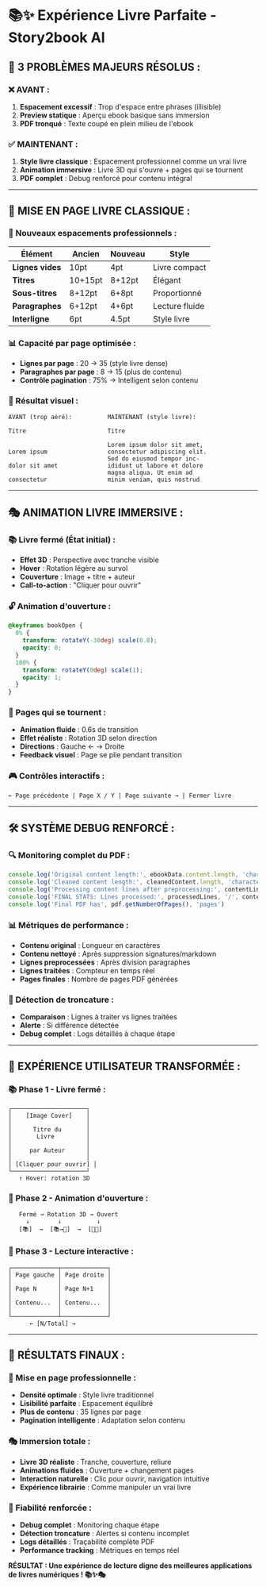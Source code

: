 # 📚✨ Expérience Livre Parfaite - Story2book AI

## 🎯 **3 PROBLÈMES MAJEURS RÉSOLUS :**

### **❌ AVANT :**
1. **Espacement excessif** : Trop d'espace entre phrases (illisible)
2. **Preview statique** : Aperçu ebook basique sans immersion
3. **PDF tronqué** : Texte coupé en plein milieu de l'ebook

### **✅ MAINTENANT :**
1. **Style livre classique** : Espacement professionnel comme un vrai livre
2. **Animation immersive** : Livre 3D qui s'ouvre + pages qui se tournent
3. **PDF complet** : Debug renforcé pour contenu intégral

---

## 📖 **MISE EN PAGE LIVRE CLASSIQUE :**

### **📏 Nouveaux espacements professionnels :**
| Élément | Ancien | Nouveau | Style |
|---------|--------|---------|-------|
| **Lignes vides** | 10pt | 4pt | Livre compact |
| **Titres** | 10+15pt | 8+12pt | Élégant |
| **Sous-titres** | 8+12pt | 6+8pt | Proportionné |
| **Paragraphes** | 6+12pt | 4+6pt | Lecture fluide |
| **Interligne** | 6pt | 4.5pt | Style livre |

### **📊 Capacité par page optimisée :**
- **Lignes par page** : 20 → 35 (style livre dense)
- **Paragraphes par page** : 8 → 15 (plus de contenu)
- **Contrôle pagination** : 75% → Intelligent selon contenu

### **🎨 Résultat visuel :**
```
AVANT (trop aéré):          MAINTENANT (style livre):
                            
Titre                       Titre
                            
                            Lorem ipsum dolor sit amet,
Lorem ipsum                 consectetur adipiscing elit.
                            Sed do eiusmod tempor inc-
dolor sit amet              ididunt ut labore et dolore
                            magna aliqua. Ut enim ad
consectetur                 minim veniam, quis nostrud
```

---

## 🎭 **ANIMATION LIVRE IMMERSIVE :**

### **📚 Livre fermé (État initial) :**
- **Effet 3D** : Perspective avec tranche visible
- **Hover** : Rotation légère au survol
- **Couverture** : Image + titre + auteur
- **Call-to-action** : "Cliquer pour ouvrir"

### **🔓 Animation d'ouverture :**
```css
@keyframes bookOpen {
  0% {
    transform: rotateY(-30deg) scale(0.8);
    opacity: 0;
  }
  100% {
    transform: rotateY(0deg) scale(1);
    opacity: 1;
  }
}
```

### **📄 Pages qui se tournent :**
- **Animation fluide** : 0.6s de transition
- **Effet réaliste** : Rotation 3D selon direction
- **Directions** : Gauche ← → Droite
- **Feedback visuel** : Page se plie pendant transition

### **🎮 Contrôles interactifs :**
```
← Page précédente | Page X / Y | Page suivante → | Fermer livre
```

---

## 🛠️ **SYSTÈME DEBUG RENFORCÉ :**

### **🔍 Monitoring complet du PDF :**
```javascript
console.log('Original content length:', ebookData.content.length, 'characters')
console.log('Cleaned content length:', cleanedContent.length, 'characters')
console.log('Processing content lines after preprocessing:', contentLines.length)
console.log('FINAL STATS: Lines processed:', processedLines, '/', contentLines.length)
console.log('Final PDF has', pdf.getNumberOfPages(), 'pages')
```

### **📊 Métriques de performance :**
- **Contenu original** : Longueur en caractères
- **Contenu nettoyé** : Après suppression signatures/markdown
- **Lignes preprocessées** : Après division paragraphes
- **Lignes traitées** : Compteur en temps réel
- **Pages finales** : Nombre de pages PDF générées

### **🔧 Détection de troncature :**
- **Comparaison** : Lignes à traiter vs lignes traitées
- **Alerte** : Si différence détectée
- **Debug complet** : Logs détaillés à chaque étape

---

## 🎨 **EXPÉRIENCE UTILISATEUR TRANSFORMÉE :**

### **📚 Phase 1 - Livre fermé :**
```
┌─────────────────────┐
│    [Image Cover]    │
│                     │
│      Titre du       │
│       Livre         │
│                     │
│     par Auteur      │
│                     │
│ [Cliquer pour ouvrir] │
└─────────────────────┘
   ↑ Hover: rotation 3D
```

### **📖 Phase 2 - Animation d'ouverture :**
```
   Fermé → Rotation 3D → Ouvert
     ↓        ↓          ↓
   [📚]  →  [📚→📖]  →  [📖📄]
```

### **📄 Phase 3 - Lecture interactive :**
```
┌─────────────┬─────────────┐
│ Page gauche │ Page droite │
│             │             │
│ Page N      │ Page N+1    │
│             │             │
│ Contenu...  │ Contenu...  │
│             │             │
└─────────────┴─────────────┘
      ← [N/Total] →
```

---

## 🎯 **RÉSULTATS FINAUX :**

### **📖 Mise en page professionnelle :**
- **Densité optimale** : Style livre traditionnel
- **Lisibilité parfaite** : Espacement équilibré
- **Plus de contenu** : 35 lignes par page
- **Pagination intelligente** : Adaptation selon contenu

### **🎭 Immersion totale :**
- **Livre 3D réaliste** : Tranche, couverture, reliure
- **Animations fluides** : Ouverture + changement pages
- **Interaction naturelle** : Clic pour ouvrir, navigation intuitive
- **Expérience librairie** : Comme manipuler un vrai livre

### **🔧 Fiabilité renforcée :**
- **Debug complet** : Monitoring chaque étape
- **Détection troncature** : Alertes si contenu incomplet
- **Logs détaillés** : Traçabilité complète PDF
- **Performance tracking** : Métriques en temps réel

**RÉSULTAT : Une expérience de lecture digne des meilleures applications de livres numériques ! 📚✨🎭**